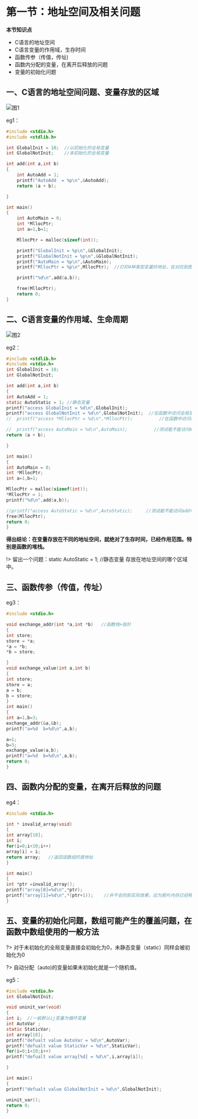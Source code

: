 # 第一节：地址空间及相关问题

**本节知识点**

- C语言的地址空间
- C语言变量的作用域，生存时间
- 函数传参（传值，传址)
- 函数内分配的变量，在离开后释放的问题
- 变量的初始化问题

## 一、C语言的地址空间问题、变量存放的区域

![图1](http://upload-images.jianshu.io/upload_images/6757403-7171f0a9251008e1.png?imageMogr2/auto-orient/strip%7CimageView2/2/w/1240)

eg1：

```C
#include <stdio.h>
#include <stdlib.h>

int GlobalInit = 10;  //以初始化的全局变量
int GlobalNotInit;    //未初始化的全局变量

int add(int a,int b)
{
	int AutoAdd = 1;
	printf("AutoAdd  = %p\n",&AutoAdd);
	return (a + b);

}

int main()
{
	int AutoMain = 0;
	int *MllocPtr;
	int a=1,b=1;

	MllocPtr = malloc(sizeof(int)); 

	printf("GlobalInit = %p\n",&GlobalInit);
	printf("GlobalNotInit = %p\n",&GlobalNotInit);
	printf("AutoMain = %p\n",&AutoMain);
	printf("MllocPtr = %p\n",MllocPtr);  //打印4种类型变量的地址，在对应到图上

	printf("%d\n",add(a,b));

	free(MllocPtr);
	return 0;
}
```

## 二、C语言变量的作用域、生命周期

![图2](http://upload-images.jianshu.io/upload_images/6757403-e71ed3ba34f4ba14.png?imageMogr2/auto-orient/strip%7CimageView2/2/w/1240)


eg2：

```C
#include <stdlib.h>
#include <stdio.h>
int GlobalInit = 10;  
int GlobalNotInit;   

int add(int a,int b)
{
int AutoAdd = 1;
static AutoStatic = 1; //静态变量               
printf("access GlobalInit = %d\n",GlobalInit);
printf("access GlobalNotInit = %d\n",GlobalNotInit);  //在函数中访问全局变量
//	printf("access *MllocPtr = %d\n",*MllocPtr);  	      //在函数中访问动态分配的变量

//  printf("access AutoMain = %d\n",AutoMain);          //测试能不能访问mian中的自动变量
return (a + b);

}

int main()
{
int AutoMain = 0;
int *MllocPtr;
int a=1,b=1;

MllocPtr = malloc(sizeof(int)); 
*MllocPtr = 1;
printf("%d\n",add(a,b));

//printf("access AutoStatic = %d\n",AutoStatic);     //测试能不能访问add中的静态变量
free(MllocPtr);
return 0;
}
```


**得出结论：在变量存放在不同的地址空间，就绝对了生存时间，已经作用范围。特别是函数的堆栈。**

!> 留出一个问题：static AutoStatic = 1; //静态变量 存放在地址空间的哪个区域中。

## 三、函数传参（传值，传址）
eg3：

```C
#include <stdio.h>

void exchange_addr(int *a,int *b)   //函数栈+指针
{
int store;
store = *a;
*a = *b;
*b = store;

}
void exchange_value(int a,int b)
{
int store;
store = a;
a = b;
b = store;
}
int main()
{
int a=1,b=3;
exchange_addr(&a,&b);
printf("a=%d  b=%d\n",a,b);   

a=1;
b=3;
exchange_value(a,b);
printf("a=%d  b=%d\n",a,b);
return 0;
}
```

## 四、函数内分配的变量，在离开后释放的问题
eg4：

```C
#include <stdio.h>

int * invalid_array(void)
{
int array[10];
int i;
for(i=0;i<10;i++)
array[i] = i;
return array;   //返回该数组的首地址
}

int main()
{
int *ptr =invalid_array();
printf("array[0]=%d\n",*ptr);   
printf("array[1]=%d\n",*(ptr+1));    //并不会的到实际效果，应为那片内存已经释放掉了
}
```


## 五、变量的初始化问题，数组可能产生的覆盖问题，在函数中数组使用的一般方法

?> 对于未初始化的全局变量直接会初始化为0，未静态变量（static）同样会被初始化为0

?> 自动分配（auto)的变量如果未初始化就是一个随机值。

eg5：

```C
#include <stdio.h> 
int GlobalNotInit;   

void uninit_var(void)
{
int i;  //一般默认ij变量为循环变量
int AutoVar ;
static StaticVar;
int array[10];
printf("defualt value AutoVar = %d\n",AutoVar);
printf("defualt value StaticVar = %d\n",StaticVar);
for(i=0;i<10;i++)
printf("defualt value array[%d] = %d\n",i,array[i]);    

}

int main()
{
printf("defualt value GlobalNotInit = %d\n",GlobalNotInit);

uninit_var();
return 0;
}
```